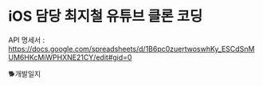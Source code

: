 # iOS 담당 최지철 유튜브 클론 코딩

API 명세서 : https://docs.google.com/spreadsheets/d/1B6pc0zuertwoswhKy_ESCdSnMUM6HKcMiWPHXNE21CY/edit#gid=0


:dog2:개발일지
